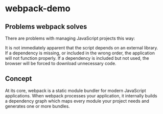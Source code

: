 # webpack-demo


## Problems webpack solves

There are problems with managing JavaScript projects this way:

It is not immediately apparent that the script depends on an external library.
If a dependency is missing, or included in the wrong order, the application will not function properly.
If a dependency is included but not used, the browser will be forced to download unnecessary code.

## Concept

At its core, webpack is a static module bundler for modern JavaScript applications. When webpack processes your application, it internally builds a dependency graph which maps every module your project needs and generates one or more bundles.

